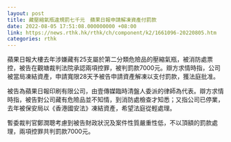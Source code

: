 ```yaml
---
layout: post
title: 藏壓縮氣瓶違規罰七千元　蘋果日報申請解凍資產付罰款
date: 2022-08-05 17:51:08.000000000 +08:00
link: https://news.rthk.hk/rthk/ch/component/k2/1661096-20220805.htm
categories: rthk
---
```


蘋果日報大樓去年涉嫌藏有25支屬於第二分類危險品的壓縮氣瓶，被消防處票控，被告在觀塘裁判法院承認兩項控罪，被判罰款7000元。辯方求情時指，公司被當局凍結資產，申請寬限28天予被告申請資產解凍以支付罰款，獲法庭批准。

被告為蘋果日報印刷有限公司，由壹傳媒臨時清盤人委派的律師為代表。辯方求情時指，被告對公司藏有危險品並不知情，到消防處檢查才知悉；又指公司已停業，去年被保安局以《香港國安法》凍結資產，希望法庭從輕處理。

暫委裁判官鄭潤聰考慮到被告財政狀況及案件性質嚴重性低，不以頂額的罰款處理，兩項控罪共判罰款7000元。
